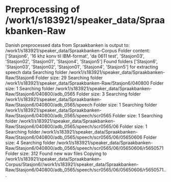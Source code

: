 # Preprocessing of /work1/s183921/speaker_data/Spraakbanken-Raw
Danish preprocessed data from Spraakbanken is output to: /work1/s183921/speaker_data/Spraakbanken-Corpus
Folder content: ['Stasjon6', '16 khz konv til IBM-format', 'da 0611 test', 'Stasjon03', 'Stasjon02', 'Stasjon01', 'Stasjon4', 'Stasjon5']
Found folders ['Stasjon6', 'Stasjon03', 'Stasjon02', 'Stasjon01', 'Stasjon4', 'Stasjon5'] for extracting speech data
Searching folder /work1/s183921/speaker_data/Spraakbanken-Raw/Stasjon6
Folder size: 29
Searching folder /work1/s183921/speaker_data/Spraakbanken-Raw/Stasjon6/040800
Folder size: 1
Searching folder /work1/s183921/speaker_data/Spraakbanken-Raw/Stasjon6/040800/adb_0565
Folder size: 3
Searching folder /work1/s183921/speaker_data/Spraakbanken-Raw/Stasjon6/040800/adb_0565/speech
Folder size: 1
Searching folder /work1/s183921/speaker_data/Spraakbanken-Raw/Stasjon6/040800/adb_0565/speech/scr0565
Folder size: 1
Searching folder /work1/s183921/speaker_data/Spraakbanken-Raw/Stasjon6/040800/adb_0565/speech/scr0565/06
Folder size: 1
Searching folder /work1/s183921/speaker_data/Spraakbanken-Raw/Stasjon6/040800/adb_0565/speech/scr0565/06/05650606
Folder size: 4
Searching folder /work1/s183921/speaker_data/Spraakbanken-Raw/Stasjon6/040800/adb_0565/speech/scr0565/06/05650606/r5650571
Folder size: 312
Found new wav files
Copying to /work1/s183921/speaker_data/Spraakbanken-Corpus/Stasjon6//work1/s183921/speaker_data/Spraakbanken-Raw/Stasjon6/040800/adb_0565/speech/scr0565/06/05650606/r5650571...
